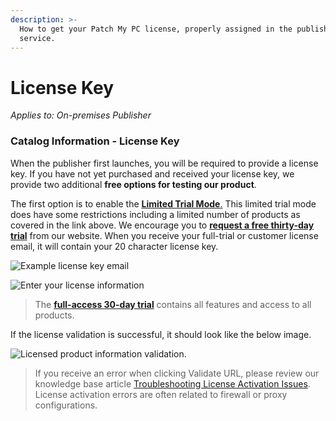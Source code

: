 ```yaml
---
description: >-
  How to get your Patch My PC license, properly assigned in the publisher
  service.
---
```


# License Key

_Applies to: On-premises Publisher_

### Catalog Information - License Key

When the publisher first launches, you will be required to provide a license key. If you have not yet purchased and received your license key, we provide two additional **free options for testing our product**.

The first option is to enable the [**Limited Trial Mode**.](https://patchmypc.com/frequently-asked-questions#trial-catalog) This limited trial mode does have some restrictions including a limited number of products as covered in the link above. We encourage you to [**request a free thirty-day trial**](https://patchmypc.com/free-trial) from our website. When you receive your full-trial or customer license email, it will contain your 20 character license key.

![Example license key email](../../_images/image-\(1189\).png%3E)

![Enter your license information](../../_images/image-\(1254\).png%3E)

> The [**full-access 30-day trial**](https://patchmypc.com/free-trial) contains all features and access to all products.

If the license validation is successful, it should look like the below image.

![Licensed product information validation.](../../_images/image-\(1118\).png%3E)

> If you receive an error when clicking Validate URL, please review our knowledge base article [Troubleshooting License Activation Issues](https://patchmypc.com/troubleshooting-license-activation-issues). License activation errors are often related to firewall or proxy configurations.
